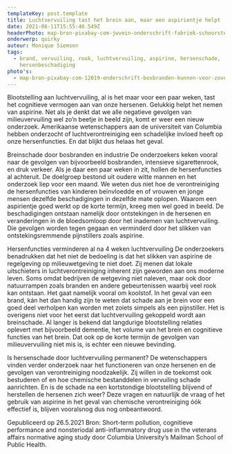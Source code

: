 ```yaml
---
templateKey: post.template
title: Luchtvervuiling tast het brein aan, maar een aspirientje helpt
date: 2021-06-11T15:55:40.549Z
headerPhoto: map-bron-pixabay-com-jwvein-onderschrift-fabriek-schoorstenen-rook-image-img-fabriek-schoorstenen-rook-jpg
onderwerp: quirky
auteur: Monique Siemsen
tags:
  - brand, vervuiling, rook, luchtvervuiling, aspirine, hersenschade,
    hersenbeschadiging
photo's:
  - map-bron-pixabay-com-12019-onderschrift-bosbranden-kunnen-voor-zoveel-rook-zorgen-dat-het-binnen-de-kortste-keren-de-hersenfuncties-aantast-gelukkig-helpt-een-aspirientje-image-img-brand-brandweermannen-lussen-jpg
---
```

Blootstelling aan luchtvervuiling, al is het maar voor een paar weken, tast het cognitieve
vermogen aan van onze hersenen. Gelukkig helpt het nemen van aspirine.
Net als je denkt dat we alle negatieve gevolgen van milieuvervuiling wel zo’n beetje in
beeld zijn, komt er weer een nieuw onderzoek. Amerikaanse wetenschappers aan de
universiteit van Columbia hebben onderzocht of luchtverontreiniging een schadelijke
invloed heeft op onze hersenfuncties. En dat blijkt dus helaas het geval.

Breinschade door bosbranden en industrie
De onderzoekers keken vooral naar de gevolgen van bijvoorbeeld bosbranden, intensieve
sigarettenrook, en druk verkeer. Als je daar een paar weken in zit, hollen de
hersenfuncties al achteruit. De doelgroep bestond uit oudere witte mannen en het
onderzoek liep voor een maand. We weten dus niet hoe de verontreiniging de
hersenfuncties van kinderen beïnvloedde en of vrouwen en jonge mensen dezelfde
beschadigingen in dezelfde mate oplopen.
Waarom een aspirientje goed werkt op de korte termijn, kreeg men wel goed in beeld. De
beschadigingen ontstaan namelijk door ontstekingen in de hersenen en veranderingen in
de bloedsomloop door het inademen van luchtvervuiling. Die gevolgen worden tegen
gegaan en verminderd door het slikken van ontstekingsremmende pijnstillers zoals
aspirine.

Hersenfuncties verminderen al na 4 weken luchtvervuiling
De onderzoekers benadrukken dat het niet de bedoeling is dat het slikken van aspirine de
regelgeving op milieuwetgeving te niet doet. Zij menen dat lokale uitschieters in
luchtverontreiniging inherent zijn geworden aan ons moderne leven. Soms omdat
bedrijven de wetgeving niet naleven, maar ook door natuurrampen zoals branden en
andere gebeurtenissen waarbij veel rook kan ontstaan. Het gaat namelijk vooral om
koolstof. In het geval van een brand, kán het dan handig zijn te weten dat schade aan je
brein voor een goed deel verholpen kan worden met zoiets simpels als een pijnstiller.
Het is overigens niet voor het eerst dat luchtvervuiling gekoppeld wordt aan breinschade.
Al langer is bekend dat langdurige blootstelling relaties oplevert met bijvoorbeeld
dementie, het volume van het brein en cognitieve functies van het brein. Dat ook op de
korte termijn de gevolgen van milieuvervuiling niet mis is, is echter een nieuwe bevinding.

Is hersenschade door luchtvervuiling permanent?
De wetenschappers vinden verder onderzoek naar het functioneren van onze hersenen en
de gevolgen van verontreiniging noodzakelijk. Zij willen in de toekomst ook bestuderen of
en hoe chemische bestanddelen in vervuiling schade aanrichten. En is de schade na een
kortstondige blootstelling blijvend of herstellen de hersenen zich weer? Deze vragen en
natuurlijk de vraag of het gebruik van aspirine in het geval van chemische verontreiniging
óók effectief is, blijven vooralsnog dus nog onbeantwoord.

Gepubliceerd op 26.5.2021
Bron: Short-term pollution, cognitieve performance and nonsteriodal anti-inflammatory drug use in
the veterans affairs normative aging study door Columbia University’s Mailman School of Public
Health.